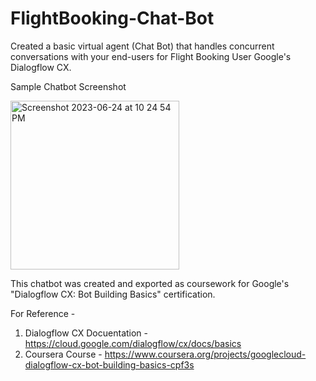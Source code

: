 # FlightBooking-Chat-Bot

Created a basic virtual agent (Chat Bot) that handles concurrent conversations with your end-users for Flight Booking User Google's Dialogflow CX.


Sample Chatbot Screenshot

<img width="270" alt="Screenshot 2023-06-24 at 10 24 54 PM" src="https://github.com/ayushwattal/FlightBooking-Chat-Bot/assets/81599198/e1d9a628-da89-42c1-9bc4-26371fa7237e">



This chatbot was created and exported as coursework for Google's "Dialogflow CX: Bot Building Basics" certification. 

For Reference - 
1. Dialogflow CX Docuentation - https://cloud.google.com/dialogflow/cx/docs/basics
2. Coursera Course - https://www.coursera.org/projects/googlecloud-dialogflow-cx-bot-building-basics-cpf3s
